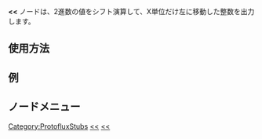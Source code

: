 <languages></languages>

**\<\<**
ノードは、2進数の値をシフト演算して、X単位だけ左に移動した整数を出力します。

## 使用方法

## 例

## ノードメニュー

[Category:ProtofluxStubs](Category:ProtofluxStubs "wikilink")
[\<\<](Category:Protoflux{{#translation:}} "wikilink")
[\<\<](Category:Protoflux:Operators{{#translation:}} "wikilink")